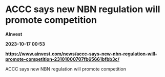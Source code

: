 # ACCC says new NBN regulation will promote competition
**AInvest**

**2023-10-17 00:53**

**https://www.ainvest.com/news/accc-says-new-nbn-regulation-will-promote-competition-23101000707fb65661bfbb3c/**

ACCC says new NBN regulation will promote competition